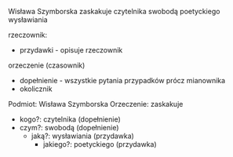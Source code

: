 Wisława Szymborska zaskakuje czytelnika swobodą poetyckiego wysławiania

rzeczownik:
- przydawki - opisuje rzeczownik

orzeczenie (czasownik)
- dopełnienie - wszystkie pytania przypadków prócz mianownika
- okolicznik

Podmiot: Wisława Szymborska
Orzeczenie: zaskakuje
- kogo?: czytelnika (dopełnienie)
- czym?: swobodą (dopełnienie)
	- jaką?: wysławiania (przydawka)
		- jakiego?: poetyckiego (przydawka)
